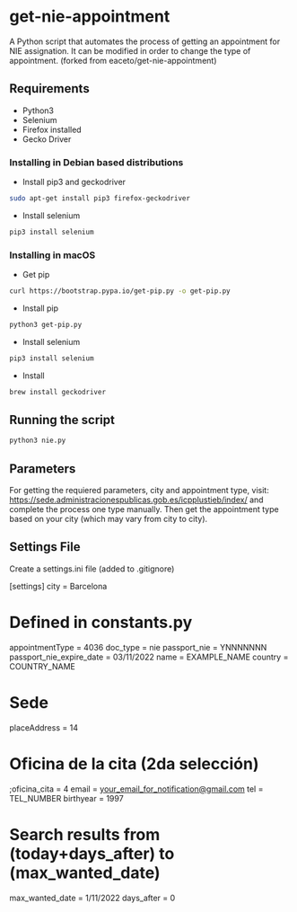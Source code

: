 # get-nie-appointment
A Python script that automates the process of getting an appointment for NIE assignation. It can be modified in order to change the type of appointment.
(forked from eaceto/get-nie-appointment)
## Requirements

* Python3
* Selenium
* Firefox installed
* Gecko Driver

### Installing in Debian based distributions

* Install pip3 and geckodriver
```sh
sudo apt-get install pip3 firefox-geckodriver
```

* Install selenium
```sh
pip3 install selenium
```

### Installing in macOS

* Get pip
```sh
curl https://bootstrap.pypa.io/get-pip.py -o get-pip.py
```

* Install pip
```sh
python3 get-pip.py
```

* Install selenium
```sh
pip3 install selenium
```

* Install
```sh
brew install geckodriver
```

## Running the script

```sh
python3 nie.py
```
## Parameters
For getting the requiered parameters, city and appointment type, visit: https://sede.administracionespublicas.gob.es/icpplustieb/index/ and complete the process one type manually. Then get the appointment type based on your city (which may vary from city to city).

## Settings File
Create a settings.ini file (added to .gitignore)

[settings]
city = Barcelona
# Defined in constants.py
appointmentType = 4036
doc_type = nie
passport_nie = YNNNNNNN
passport_nie_expire_date = 03/11/2022
name = EXAMPLE_NAME
country = COUNTRY_NAME
# Sede
placeAddress = 14
# Oficina de la cita (2da selección)
;oficina_cita = 4
email = your_email_for_notification@gmail.com
tel = TEL_NUMBER
birthyear = 1997
# Search results from (today+days_after) to (max_wanted_date)
max_wanted_date = 1/11/2022
days_after = 0
